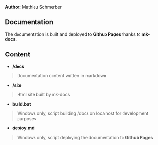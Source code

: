 **Author:** Mathieu Schmerber

## Documentation

The documentation is built and deployed to **Github Pages** thanks to **mk-docs**.

## Content

* **/docs**
> Documentation content written in markdown
* **/site**
> Html site built by mk-docs
* **build.bat**
> Windows only, script building /docs on localhost for development purposes
* **deploy.md**
> Windows only, script deploying the documentation to **Github Pages**
